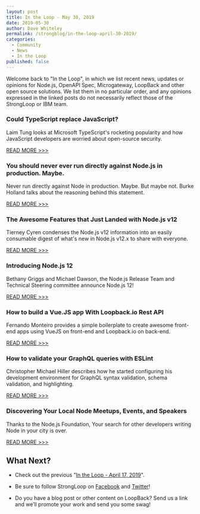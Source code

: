 ```yaml
---
layout: post
title: In the Loop - May 30, 2019
date: 2019-05-30
author: Dave Whiteley
permalink: /strongblog/in-the-loop-april-30-2019/
categories:
  - Community
  - News
  - In the Loop
published: false
---
```


Welcome back to "In the Loop", in which we list recent news, updates or opinions for Node.js, OpenAPI Spec, Microgateway, LoopBack and other open source solutions. We list them in no particular order, and any opinions expressed in the linked posts do not necessarily reflect those of the StrongLoop or IBM team.
<!--more-->

### Could TypeScript replace JavaScript?

Laim Tung looks at  Microsoft TypeScript's rocketing popularity and how JavaScript developers are worried about open-source security.

[READ MORE >>>](https://www.zdnet.com/article/could-typescript-replace-javascript-use-of-programming-language-spin-off-soars-me-thats-go/)

### You should never ever run directly against Node.js in production. Maybe.

Never run directly against Node in production. Maybe. But maybe not. Burke Holland talks about the reasoning behind this statement. 

[READ MORE >>>](https://medium.freecodecamp.org/you-should-never-ever-run-directly-against-node-js-in-production-maybe-7fdfaed51ec6)

### The Awesome Features that Just Landed with Node.js v12 

Tierney Cyren condenses the Node.js v12 information into an easily consumable digest of what's new in Node.js v12.x to share with everyone.

[READ MORE >>>](https://dev.to/bnb/the-awesome-features-that-just-landed-with-node-js-v12-178d)

### Introducing Node.js 12

Bethany Griggs and Michael Dawson, the Node.js Release Team and Technical Steering committee announce Node.js 12!

[READ MORE >>>](https://medium.com/@nodejs/introducing-node-js-12-76c41a1b3f3f)

### How to build a Vue.JS app With Loopback.io Rest API

Fernando Monteiro provides a simple boilerplate to create awesome front-end apps using VueJS on front-end and Loopback.io on back-end.

[READ MORE >>>](https://medium.com/@newaeonweb/how-to-build-a-vue-js-app-with-loopback-io-rest-api-d6ec7885584a)

### How to validate your GraphQL queries with ESLint

Christopher Michael Hiller describes how he started configuring his development environment for GraphQL syntax validation, schema validation, and highlighting.   

[READ MORE >>>](https://developer.ibm.com/blogs/how-to-validate-your-graphql-queries-with-eslint/)

### Discovering Your Local Node Meetups, Events, and Speakers

Thanks to the Node.js Foundation, Your search for other developers writing Node in your city is over.

[READ MORE >>>](https://medium.com/@nodejs/discovering-your-local-node-meetups-events-and-speakers-60cf0d04a878)

## What Next?

* Check out the previous "[In the Loop - April 17, 2019](https://strongloop.com/strongblog/in-the-loop-april-17-2019/)".

* Be sure to follow StrongLoop on [Facebook](https://www.facebook.com/strongloop/) and [Twitter](https://twitter.com/StrongLoop)!

* Do you have a blog post or other content on LoopBack? Send us a link and we’ll promote your work and send you some swag!
